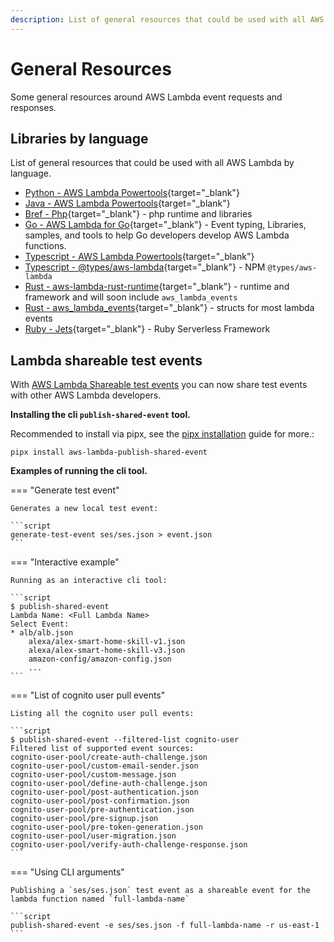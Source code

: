```yaml
---
description: List of general resources that could be used with all AWS Lambda by programming language
---
```


# General Resources

Some general resources around AWS Lambda event requests and responses.

## Libraries by language

List of general resources that could be used with all AWS Lambda by language.

- [Python - AWS Lambda Powertools](https://awslabs.github.io/aws-lambda-powertools-python/latest/){target="_blank"}
- [Java - AWS Lambda Powertools](https://awslabs.github.io/aws-lambda-powertools-java/){target="_blank"}
- [Bref - Php](https://bref.sh/){target="_blank"} - php runtime and libraries
- [Go - AWS Lambda for Go](https://github.com/aws/aws-lambda-go){target="_blank"} - Event typing, Libraries, samples, and tools to help Go developers develop AWS Lambda functions.
- [Typescript - AWS Lambda Powertools](https://awslabs.github.io/aws-lambda-powertools-typescript/latest/){target="_blank"}
- [Typescript - @types/aws-lambda](https://www.npmjs.com/package/@types/aws-lambda){target="_blank"} - NPM `@types/aws-lambda`
- [Rust - aws-lambda-rust-runtime](https://github.com/awslabs/aws-lambda-rust-runtime){target="_blank"} - runtime and framework and will soon include `aws_lambda_events`
- [Rust - aws_lambda_events](https://github.com/LegNeato/aws-lambda-events){target="_blank"} - structs for most lambda events
- [Ruby - Jets](https://rubyonjets.com){target="_blank"} - Ruby Serverless Framework 

## Lambda shareable test events

With [AWS Lambda Shareable test events](https://docs.aws.amazon.com/lambda/latest/dg/testing-functions.html#creating-shareable-events) you can now share test events with other AWS Lambda developers.

**Installing the cli `publish-shared-event` tool.**

Recommended to install via pipx, see the [pipx installation](https://pypa.github.io/pipx/installation/) guide for more.:

```script
pipx install aws-lambda-publish-shared-event
```

**Examples of running the cli tool.**

=== "Generate test event"

    Generates a new local test event:

    ```script
    generate-test-event ses/ses.json > event.json
    ```

=== "Interactive example"

    Running as an interactive cli tool:

    ```script
    $ publish-shared-event
    Lambda Name: <Full Lambda Name>
    Select Event:
    * alb/alb.json
        alexa/alex-smart-home-skill-v1.json
        alexa/alex-smart-home-skill-v3.json
        amazon-config/amazon-config.json
        ...
    ```

=== "List of cognito user pull events"

    Listing all the cognito user pull events:

    ```script
    $ publish-shared-event --filtered-list cognito-user
    Filtered list of supported event sources:
    cognito-user-pool/create-auth-challenge.json
    cognito-user-pool/custom-email-sender.json
    cognito-user-pool/custom-message.json
    cognito-user-pool/define-auth-challenge.json
    cognito-user-pool/post-authentication.json
    cognito-user-pool/post-confirmation.json
    cognito-user-pool/pre-authentication.json
    cognito-user-pool/pre-signup.json
    cognito-user-pool/pre-token-generation.json
    cognito-user-pool/user-migration.json
    cognito-user-pool/verify-auth-challenge-response.json
    ```

=== "Using CLI arguments"

    Publishing a `ses/ses.json` test event as a shareable event for the lambda function named `full-lambda-name`

    ```script
    publish-shared-event -e ses/ses.json -f full-lambda-name -r us-east-1
    ```
